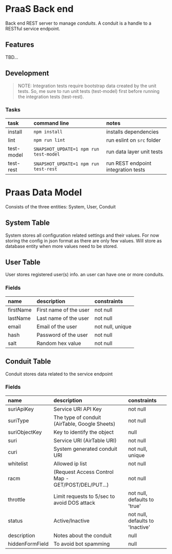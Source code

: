 PraaS Back end
==============
Back end REST server to manage *conduits*. A conduit is a handle to a RESTful service endpoint.

Features
--------
TBD...

Development
-----------
> NOTE:
> Integration tests require bootstrap data created by the unit tests. So,
> me sure to run unit tests (test-model) first before running the
> integration tests (test-rest).

### Tasks
|  task     | command line                             | notes                               |
|:----------|:-----------------------------------------|:------------------------------------|
| install   |```npm install```                         | installs dependencies               |
| lint      |```npm run lint```                        | run eslint on `src` folder          |
| test-model|```SNAPSHOT_UPDATE=1 npm run test-model```| run data layer unit tests           |
| test-rest |```SNAPSHOT_UPDATE=1 npm run test-rest``` | run REST endpoint integration tests |

# Praas Data Model

Consists of the three entities: System, User, Conduit

## System Table

System stores all configuration related settings and their values.
For now storing the config in json format as there are
only few values. Will store as database entity when more values need
to be stored.

## User Table

User stores registered user(s) info. an user can have one or more conduits.

### Fields

|  name     | description          | constraints       |
|:----------|:---------------------|:------------------|
| firstName |First name of the user| not null          |
| lastName  |Last name of the user | not null          |
| email     |Email of the user     | not null, unique  |
| hash      |Password of the user  | not null          |
| salt      |Random hex value      | not null          |

## Conduit Table

Conduit stores data related to the service endpoint

### Fields

|  name           | description                                       | constraints                    |
|:----------------|:--------------------------------------------------|:-------------------------------|
| suriApiKey      |Service URI API Key                                |not null                        |
| suriType        |The type of conduit (AirTable, Google Sheets)      |not null                        |
| suriObjectKey   |Key to identify the object                         |null                            |
| suri            |Service URI (AirTable URI)                         |not null                        |
| curi            |System generated conduit URI                       |not null, unique                |
| whitelist       |Allowed ip list                                    |not null                        |
| racm            |(Request Access Control Map - GET/POST/DEL/PUT...) |not null                        |
| throttle        |Limit requests to 5/sec to avoid DOS attack        |not null, defaults to 'true'    |
| status          |Active/Inactive                                    |not null, defaults to 'Inactive'|
| description     |Notes about the conduit                            |null                            |
| hiddenFormField |To avoid bot spamming                              |null                            |
